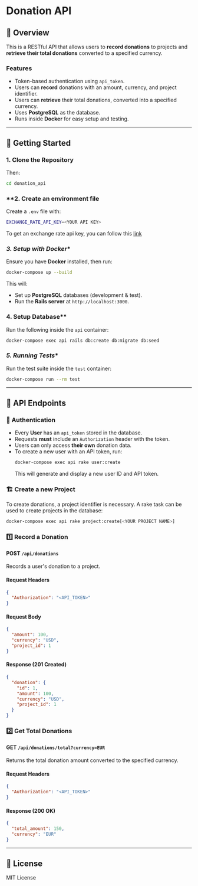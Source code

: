 # Donation API

## 📌 Overview
This is a RESTful API that allows users to **record donations** to projects and **retrieve their total donations** converted to a specified currency.

### **Features**
- Token-based authentication using `api_token`.
- Users can **record** donations with an amount, currency, and project identifier.
- Users can **retrieve** their total donations, converted into a specified currency.
- Uses **PostgreSQL** as the database.
- Runs inside **Docker** for easy setup and testing.

---
## 🚀 **Getting Started**

### **1. Clone the Repository**
Then:
```sh
cd donation_api
```

### **2. Create an environment file

Create a `.env` file with:
```sh
EXCHANGE_RATE_API_KEY=<YOUR API KEY>
```

To get an exchange rate api key, you can follow this [link](https://www.exchangerate-api.com/)

### *3. Setup with Docker**
Ensure you have **Docker** installed, then run:
```sh
docker-compose up --build
```
This will:
- Set up **PostgreSQL** databases (development & test).
- Run the **Rails server** at `http://localhost:3000`.

### 4. Setup Database**
Run the following inside the `api` container:
```sh
docker-compose exec api rails db:create db:migrate db:seed
```

### *5. Running Tests**
Run the test suite inside the `test` container:
```sh
docker-compose run --rm test
```

---
## 📌 **API Endpoints**

### 📌 **Authentication**
- Every **User** has an `api_token` stored in the database.
- Requests **must** include an `Authorization` header with the token.
- Users can only access **their own** donation data.
- To create a new user with an API token, run:
  ```sh
  docker-compose exec api rake user:create
  ```
  This will generate and display a new user ID and API token.


### 🏗️ Create a new Project
To create donations, a project identifier is necessary. A rake task can be used to create projects in the database:
```sh
docker-compose exec api rake project:create[<YOUR PROJECT NAME>]
```

### **1️⃣ Record a Donation**
#### **POST** `/api/donations`
Records a user's donation to a project.

#### **Request Headers**
```json
{
  "Authorization": "<API_TOKEN>"
}
```

#### **Request Body**
```json
{
  "amount": 100,
  "currency": "USD",
  "project_id": 1
}
```

#### **Response (201 Created)**
```json
{
  "donation": {
    "id": 1,
    "amount": 100,
    "currency": "USD",
    "project_id": 1
  }
}
```

### **2️⃣ Get Total Donations**
#### **GET** `/api/donations/total?currency=EUR`
Returns the total donation amount converted to the specified currency.

#### **Request Headers**
```json
{
  "Authorization": "<API_TOKEN>"
}
```

#### **Response (200 OK)**
```json
{
  "total_amount": 150,
  "currency": "EUR"
}
```

---
## 📌 **License**
MIT License
